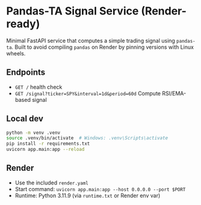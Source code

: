 # Pandas-TA Signal Service (Render-ready)

Minimal FastAPI service that computes a simple trading signal using `pandas-ta`.
Built to avoid compiling `pandas` on Render by pinning versions with Linux wheels.

## Endpoints
- `GET /` health check
- `GET /signal?ticker=SPY&interval=1d&period=60d` Compute RSI/EMA-based signal

## Local dev
```bash
python -m venv .venv
source .venv/bin/activate  # Windows: .venv\Scripts\activate
pip install -r requirements.txt
uvicorn app.main:app --reload
```

## Render
- Use the included `render.yaml`
- Start command: `uvicorn app.main:app --host 0.0.0.0 --port $PORT`
- Runtime: Python 3.11.9 (via `runtime.txt` or Render env var)
